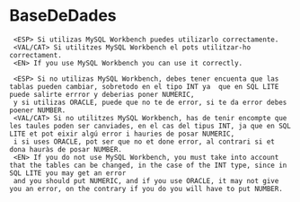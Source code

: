 # BaseDeDades
     <ESP> Si utilizas MySQL Workbench puedes utilizarlo correctamente.
     <VAL/CAT> Si utilitzes MySQL Workbench el pots utilitzar-ho correctament.
     <EN> If you use MySQL Workbench you can use it correctly.

     <ESP> Si no utilizas MySQL Workbench, debes tener encuenta que las tablas pueden cambiar, sobretodo en el tipo INT ya  que en SQL LITE puede salirte errror y deberias poner NUMERIC, 
     y si utilizas ORACLE, puede que no te de error, si te da error debes poener NUMBER.
     <VAL/CAT> Si no utilitzes MySQL Workbench, has de tenir encompte que les taules poden ser canviades, en el cas del tipus INT, ja que en SQL LITE et pot eixir algú error i hauries de posar NUMERIC,
     i si uses ORACLE, pot ser que no et done error, al contrari si et dona hauràs de posar NUMBER.
     <EN> If you do not use MySQL Workbench, you must take into account that the tables can be changed, in the case of the INT type, since in SQL LITE you may get an error 
     and you should put NUMERIC, and if you use ORACLE, it may not give you an error, on the contrary if you do you will have to put NUMBER.
